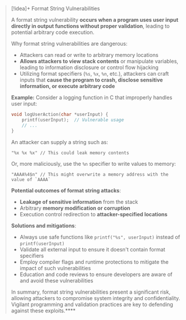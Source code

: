 > [!idea]+ Format String Vulnerabilities
>
> A format string vulnerability **occurs when a program uses user input directly in output functions without proper validation**, leading to potential arbitrary code execution.
>
> Why format string vulnerabilities are dangerous:
> - Attackers can read or write to arbitrary memory locations
> - **Allows attackers to view stack contents** or manipulate variables, leading to information disclosure or control flow hijacking
> - Utilizing format specifiers (`%s`, `%x`, `%n`, etc.), attackers can craft inputs that **cause the program to crash, disclose sensitive information, or execute arbitrary code**
>
> **Example:** Consider a logging function in C that improperly handles user input:
>
> ```c
> void logUserAction(char *userInput) {
>     printf(userInput);  // Vulnerable usage
>     // ...
> }
> ```
>
> An attacker can supply a string such as:
>
> ```
> "%x %x %x" // This could leak memory contents
> ```
>
> Or, more maliciously, use the `%n` specifier to write values to memory:
>
> ```
> "AAAA%4$n" // This might overwrite a memory address with the value of `AAAA`
> ```
>
> **Potential outcomes of format string attacks**:
> - **Leakage of sensitive information** from the stack
> - Arbitrary **memory modification or corruption**
> - Execution control redirection to **attacker-specified locations**
>
> **Solutions and mitigations**:
> - Always use safe functions like `printf("%s", userInput)` instead of `printf(userInput)`
> - Validate all external input to ensure it doesn't contain format specifiers
> - Employ compiler flags and runtime protections to mitigate the impact of such vulnerabilities
> - Education and code reviews to ensure developers are aware of and avoid these vulnerabilities
>
> In summary, format string vulnerabilities present a significant risk, allowing attackers to compromise system integrity and confidentiality. Vigilant programming and validation practices are key to defending against these exploits.****

